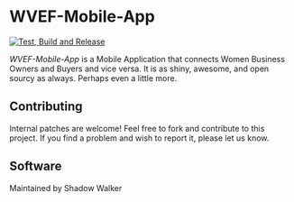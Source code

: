 WVEF-Mobile-App
=======
[![Test, Build and Release](https://github.com/buluma/WVEF-Mobile-App/actions/workflows/main.yml/badge.svg)](https://github.com/buluma/WVEF-Mobile-App/actions/workflows/main.yml)

*WVEF-Mobile-App* is a Mobile Application that connects Women Business Owners and Buyers and vice versa. It is as shiny, awesome, and open sourcy as always. Perhaps even a little more.

Contributing
------------

Internal patches are welcome! Feel free to fork and contribute to this project. If you find a problem and wish to report it, please let us know.

[ShadowNet]: buluma.co.ke

Software
-------

Maintained by Shadow Walker


